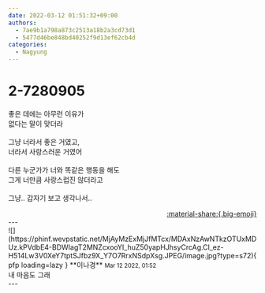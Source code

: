 ```yaml
---
date: 2022-03-12 01:51:32+09:00
authors:
  - 7ae9b1a798a873c2513a18b2a3cd73d1
  - 5477d46be848bd40252f9d13ef62cb4d
categories:
  - Nagyung
---
```


# 2-7280905

<div class="post-container" markdown="1">
<div class="content-container md-sidebar__scrollwrap" markdown="1">

좋은 데에는 아무런 이유가<br>없다는 말이 맞더라<br><br>그냥 너라서 좋은 거였고,<br>너라서 사랑스러운 거였어<br><br>다른 누군가가 너와 똑같은 행동을 해도<br>그게 너만큼 사랑스럽진 않더라고<br><br>그냥.. 갑자기 보고 생각나서..

</div>
</div>

<div style="text-align: right;" markdown="1">
<a href="https://weverse.io/fromis9/fanpost/2-7280905" style="text-align: right;">:material-share:{.big-emoji}</a>
</div>
---

<div class="comments-container md-sidebar__scrollwrap" markdown="1">
<div class="comment" markdown="1">
<div class='id-container' markdown="1">
![](https://phinf.wevpstatic.net/MjAyMzExMjJfMTcx/MDAxNzAwNTkzOTUxMDUz.kPVdbE4-BDWIagT2MNZcxooYI_huZ50yapHJhsyCrcAg.Cl_ez-H514Lw3V0XeY7tptSJfbz9X_Y7O7RrxNSdpXsg.JPEG/image.jpg?type=s72){ pfp loading=lazy }
**<span class="artist">이나경</span>** <small>Mar 12 2022, 01:52</small><br>
</div>
<div class='comment-body' markdown="1">
내 마음도 그래
</div>
</div>
</div>
---

